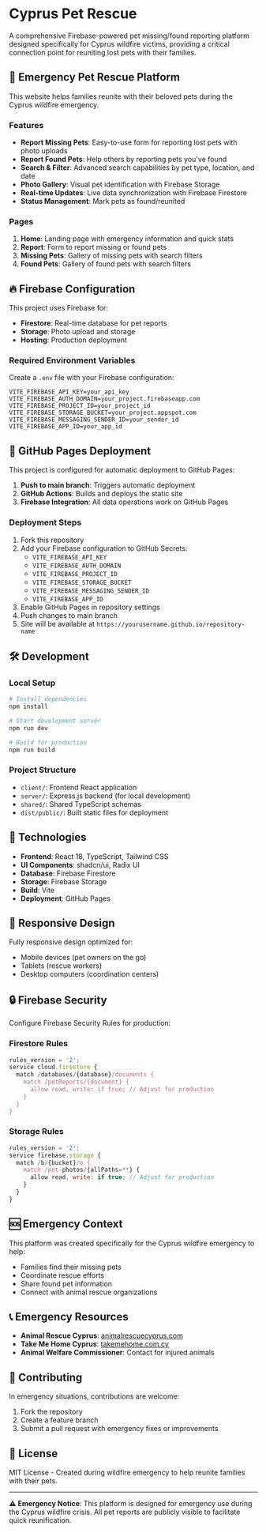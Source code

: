 # Cyprus Pet Rescue

A comprehensive Firebase-powered pet missing/found reporting platform designed specifically for Cyprus wildfire victims, providing a critical connection point for reuniting lost pets with their families.

## 🚨 Emergency Pet Rescue Platform

This website helps families reunite with their beloved pets during the Cyprus wildfire emergency.

### Features

- **Report Missing Pets**: Easy-to-use form for reporting lost pets with photo uploads
- **Report Found Pets**: Help others by reporting pets you've found
- **Search & Filter**: Advanced search capabilities by pet type, location, and date
- **Photo Gallery**: Visual pet identification with Firebase Storage
- **Real-time Updates**: Live data synchronization with Firebase Firestore
- **Status Management**: Mark pets as found/reunited

### Pages

1. **Home**: Landing page with emergency information and quick stats
2. **Report**: Form to report missing or found pets
3. **Missing Pets**: Gallery of missing pets with search filters
4. **Found Pets**: Gallery of found pets with search filters

## 🔥 Firebase Configuration

This project uses Firebase for:
- **Firestore**: Real-time database for pet reports
- **Storage**: Photo upload and storage
- **Hosting**: Production deployment

### Required Environment Variables

Create a `.env` file with your Firebase configuration:

```env
VITE_FIREBASE_API_KEY=your_api_key
VITE_FIREBASE_AUTH_DOMAIN=your_project.firebaseapp.com
VITE_FIREBASE_PROJECT_ID=your_project_id
VITE_FIREBASE_STORAGE_BUCKET=your_project.appspot.com
VITE_FIREBASE_MESSAGING_SENDER_ID=your_sender_id
VITE_FIREBASE_APP_ID=your_app_id
```

## 🚀 GitHub Pages Deployment

This project is configured for automatic deployment to GitHub Pages:

1. **Push to main branch**: Triggers automatic deployment
2. **GitHub Actions**: Builds and deploys the static site
3. **Firebase Integration**: All data operations work on GitHub Pages

### Deployment Steps

1. Fork this repository
2. Add your Firebase configuration to GitHub Secrets:
   - `VITE_FIREBASE_API_KEY`
   - `VITE_FIREBASE_AUTH_DOMAIN`
   - `VITE_FIREBASE_PROJECT_ID`
   - `VITE_FIREBASE_STORAGE_BUCKET`
   - `VITE_FIREBASE_MESSAGING_SENDER_ID`
   - `VITE_FIREBASE_APP_ID`
3. Enable GitHub Pages in repository settings
4. Push changes to main branch
5. Site will be available at `https://yourusername.github.io/repository-name`

## 🛠️ Development

### Local Setup

```bash
# Install dependencies
npm install

# Start development server
npm run dev

# Build for production
npm run build
```

### Project Structure

- `client/`: Frontend React application
- `server/`: Express.js backend (for local development)
- `shared/`: Shared TypeScript schemas
- `dist/public/`: Built static files for deployment

## 🎨 Technologies

- **Frontend**: React 18, TypeScript, Tailwind CSS
- **UI Components**: shadcn/ui, Radix UI
- **Database**: Firebase Firestore
- **Storage**: Firebase Storage
- **Build**: Vite
- **Deployment**: GitHub Pages

## 📱 Responsive Design

Fully responsive design optimized for:
- Mobile devices (pet owners on the go)
- Tablets (rescue workers)
- Desktop computers (coordination centers)

## 🔒 Firebase Security

Configure Firebase Security Rules for production:

### Firestore Rules
```javascript
rules_version = '2';
service cloud.firestore {
  match /databases/{database}/documents {
    match /petReports/{document} {
      allow read, write: if true; // Adjust for production
    }
  }
}
```

### Storage Rules
```javascript
rules_version = '2';
service firebase.storage {
  match /b/{bucket}/o {
    match /pet-photos/{allPaths=**} {
      allow read, write: if true; // Adjust for production
    }
  }
}
```

## 🆘 Emergency Context

This platform was created specifically for the Cyprus wildfire emergency to help:
- Families find their missing pets
- Coordinate rescue efforts
- Share found pet information
- Connect with animal rescue organizations

## 📞 Emergency Resources

- **Animal Rescue Cyprus**: [animalrescuecyprus.com](https://animalrescuecyprus.com)
- **Take Me Home Cyprus**: [takemehome.com.cy](https://takemehome.com.cy)
- **Animal Welfare Commissioner**: Contact for injured animals

## 🤝 Contributing

In emergency situations, contributions are welcome:
1. Fork the repository
2. Create a feature branch
3. Submit a pull request with emergency fixes or improvements

## 📄 License

MIT License - Created during wildfire emergency to help reunite families with their pets.

---

**⚠️ Emergency Notice**: This platform is designed for emergency use during the Cyprus wildfire crisis. All pet reports are publicly visible to facilitate quick reunification.